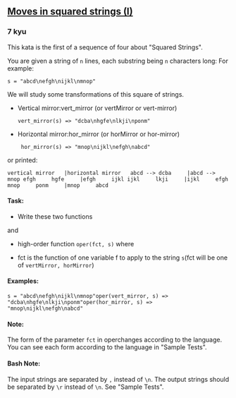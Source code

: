 <h2><a href=https://www.codewars.com/kata/56dbe0e313c2f63be4000b25/train/javascript target="_blank">Moves in squared strings (I)</a></h2><h3>7 kyu</h3><p>This kata is the first of a sequence of four about "Squared Strings".</p><p>You are given a string of <code>n</code> lines, each substring being <code>n</code> characters long: For example:</p><p><code>s = "abcd\nefgh\nijkl\nmnop"</code></p><p>We will study some transformations of this square of strings.</p><ul><li>Vertical mirror:vert_mirror (or vertMirror or vert-mirror)<pre><code>vert_mirror(s) =&gt; "dcba\nhgfe\nlkji\nponm"</code></pre></li><li>Horizontal mirror:hor_mirror (or horMirror or hor-mirror)<pre><code> hor_mirror(s) =&gt; "mnop\nijkl\nefgh\nabcd"</code></pre></li></ul><p>or printed:</p><pre><code>vertical mirror   |horizontal mirror   abcd --&gt; dcba     |abcd --&gt; mnop efgh     hgfe     |efgh     ijkl ijkl     lkji     |ijkl     efgh mnop     ponm     |mnop     abcd </code></pre><h4 id="task">Task:</h4><ul><li>Write these two functions</li></ul><p>and</p><ul><li><p>high-order function <code>oper(fct, s)</code> where</p></li><li><p>fct is the function of one variable f to apply to the string <code>s</code>(fct will be one of <code>vertMirror, horMirror</code>)</p></li></ul><h4 id="examples">Examples:</h4><pre><code>s = "abcd\nefgh\nijkl\nmnop"oper(vert_mirror, s) =&gt; "dcba\nhgfe\nlkji\nponm"oper(hor_mirror, s) =&gt; "mnop\nijkl\nefgh\nabcd"</code></pre><h4 id="note">Note:</h4><p>The form of the parameter <code>fct</code> in operchanges according to the language. You can see each form according to the language in "Sample Tests".</p><h4 id="bash-note">Bash Note:</h4><p>The input strings are separated by <code>,</code> instead of <code>\n</code>. The output strings should be separated by <code>\r</code> instead of <code>\n</code>. See "Sample Tests".</p>